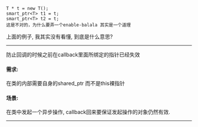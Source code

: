 ```
T * t = new T();
smart_ptr<T> t1 = t;
smart_ptr<T> t2 = t;
这是不对的，为什么要弄一个enable-balala 其实是一个道理

```

上面的例子, 我其实没有看懂, 到底是什么意思?

----
防止回调的时候之前在callback里面所绑定的指针已经失效


#### 需求: 
在类的内部需要自身的shared_ptr 而不是this裸指针

#### 场景:  
在类中发起一个异步操作, callback回来要保证发起操作的对象仍然有效.

---


